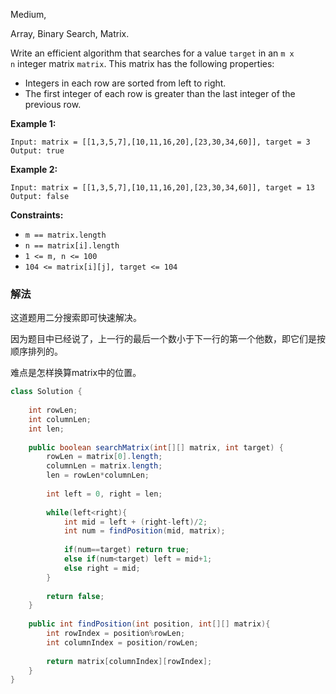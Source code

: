 Medium, 

Array, Binary Search, Matrix.

Write an efficient algorithm that searches for a value `target` in an `m x n` integer matrix `matrix`. This matrix has the following properties:

- Integers in each row are sorted from left to right.
- The first integer of each row is greater than the last integer of the previous row.

**Example 1:**

```
Input: matrix = [[1,3,5,7],[10,11,16,20],[23,30,34,60]], target = 3
Output: true

```

**Example 2:**

```
Input: matrix = [[1,3,5,7],[10,11,16,20],[23,30,34,60]], target = 13
Output: false

```

**Constraints:**

- `m == matrix.length`
- `n == matrix[i].length`
- `1 <= m, n <= 100`
- `104 <= matrix[i][j], target <= 104`

### 解法

这道题用二分搜索即可快速解决。

因为题目中已经说了，上一行的最后一个数小于下一行的第一个他数，即它们是按顺序排列的。

难点是怎样换算matrix中的位置。

```java
class Solution {
    
    int rowLen;
    int columnLen;
    int len;
    
    public boolean searchMatrix(int[][] matrix, int target) {
        rowLen = matrix[0].length;
        columnLen = matrix.length;
        len = rowLen*columnLen;
        
        int left = 0, right = len;
        
        while(left<right){
            int mid = left + (right-left)/2;
            int num = findPosition(mid, matrix);
            
            if(num==target) return true;
            else if(num<target) left = mid+1;
            else right = mid;
        }
        
        return false;
    }
    
    public int findPosition(int position, int[][] matrix){
        int rowIndex = position%rowLen;
        int columnIndex = position/rowLen;
        
        return matrix[columnIndex][rowIndex];
    }
}
```